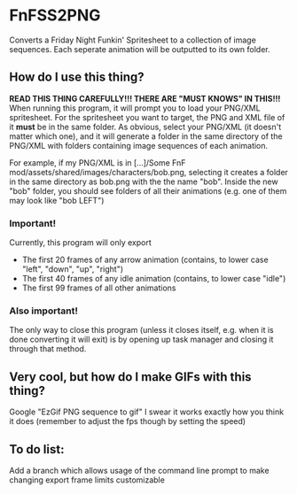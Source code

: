 # FnFSS2PNG
Converts a Friday Night Funkin' Spritesheet to a collection of image sequences. Each seperate animation will be outputted to its own folder.

## How do I use this thing?
**READ THIS THING CAREFULLY!!! THERE ARE "MUST KNOWS" IN THIS!!!** When running this program, it will prompt you to load your PNG/XML spritesheet. For the spritesheet you want to target, the PNG and XML file of it **must** be in the same folder.
As obvious, select your PNG/XML (it doesn't matter which one), and it will generate a folder in the same directory of the PNG/XML with folders containing image sequences of each animation.

For example, if my PNG/XML is in \[...\]/Some FnF mod/assets/shared/images/characters/bob.png, selecting it creates a folder in the same directory as bob.png with the the name "bob". Inside the new "bob" folder, you should see folders of all their animations (e.g. one of them may look like "bob LEFT") 

### Important!
Currently, this program will only export
- The first 20 frames of any arrow animation (contains, to lower case "left", "down", "up", "right")
- The first 40 frames of any idle animation (contains, to lower case "idle")
- The first 99 frames of all other animations

### Also important!
The only way to close this program (unless it closes itself, e.g. when it is done converting it will exit) is by opening up task manager and closing it through that method.

## Very cool, but how do I make GIFs with this thing?
Google "EzGif PNG sequence to gif" I swear it works exactly how you think it does (remember to adjust the fps though by setting the speed)

## To do list:
Add a branch which allows usage of the command line prompt to make changing export frame limits customizable
